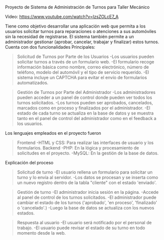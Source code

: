 Proyecto de Sistema de Administración de Turnos para Taller Mecánico

Video: https://www.youtube.com/watch?v=IzsZOLcE7_A

Tiene como objetivo desarrollar una aplicación web que permita a los usuarios solicitar turnos para reparaciones o atenciones a sus automóviles sin la necesidad de registrarse. 
El sistema también permite a un administrador gestionar (aprobar, cancelar, trabajar y finalizar) estos turnos.
Cuenta con dos funcionalidades Principales:

  >Solicitud de Turnos por Parte de los Usuarios
    -Los usuarios pueden solicitar turnos a través de un formulario web.
    -El formulario recoge información básica como nombre, correo electrónico, número de teléfono, modelo del automóvil y el tipo de servicio requerido.
    -El sistema incluye un CAPTCHA para evitar el envío de formularios automatizados.

  >Gestión de Turnos por Parte del Administrador
    -Los administradores pueden acceder a un panel de control donde pueden ver todos los turnos solicitados.
    -Los turnos pueden ser aprobados, cancelados, marcados como en proceso y finalizados por el administrador.
    -El estado de cada turno se actualiza en la base de datos y se muestra tanto en el panel de control del administrador como en el feedback a los usuarios.


Los lenguajes empleados en el proyecto fueron
  >Frontend
    -HTML y CSS: Para realizar las interfaces de usuario y los formularios.
  >Backend
    -PHP:    En la lógica y procesamiento de solicitudes en el proyecto.
    -MySQL:  En la gestión de la base de datos.


Explicación del proceso
  >Solicitud de turno
    -El usuario rellena un formulario para solicitar un turno y lo envía al servidor.
    -Los datos se procesan y se inserta como un nuevo registro dentro de la tabla "cliente" con el estado 'enviado'.
  
  >Gestión de turno
    -El administrador inicia sesión en la página.
    -Accede al panel de control de los turnos solicitados.
    -El administrador puede cambiar el estado de los turnos ('aprobado', 'en proceso', 'finalizado' o 'cancelado'.)
    -Luego la base de datos se actualiza con los nuevos estados.

  >Respuesta al usuario
    -El usuario será notificado por el personal de trabajo.
    -El usuario puede revisar el estado de su turno en todo momento desde la web.
